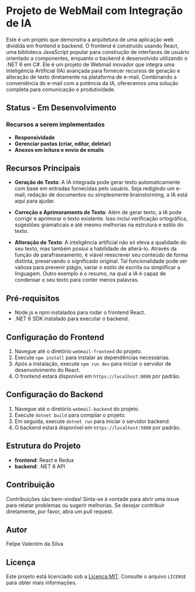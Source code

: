 # Projeto de WebMail com Integração de IA

Este é um projeto que demonstra a arquitetura de uma aplicação web dividida em frontend e backend. O frontend é construído usando React, uma biblioteca JavaScript popular para construção de interfaces de usuário orientado a componentes, enquanto o backend é desenvolvido utilizando o .NET 6 em C#. Ele é um projeto de Webmail inovador que integra uma Inteligência Artificial (IA) avançada para fornecer recursos de geração e alteração de texto diretamente na plataforma de e-mail. Combinando a conveniência do e-mail com a potência da IA, oferecemos uma solução completa para comunicação e produtividade.

## Status - Em Desenvolvimento

### Recursos a serem implementados

- **Responsividade**
- **Gerenciar pastas (criar, editar, deletar)**
- **Anexos em leitura e envio de emails**

## Recursos Principais

- **Geração de Texto**: A IA integrada pode gerar texto automaticamente com base em entradas fornecidas pelo usuário. Seja redigindo um e-mail, redação de documentos ou simplesmente brainstorming, a IA está aqui para ajudar.

- **Correção e Aprimoramento de Texto**: Além de gerar texto, a IA pode corrigir e aprimorar o texto existente. Isso inclui verificação ortográfica, sugestões gramaticais e até mesmo melhorias na estrutura e estilo do texto.

- **Alteração de Texto**: A inteligência artificial não só eleva a qualidade do seu texto, mas também possui a habilidade de alterá-lo. Através da função de parafraseamento, é viável reescrever seu conteúdo de forma distinta, preservando o significado original. Tal funcionalidade pode ser valiosa para prevenir plágio, variar o estilo de escrita ou simplificar a linguagem. Outro exemplo é o resumo, na qual a IA é capaz de condensar o seu texto para conter menos palavras.

## Pré-requisitos

- Node.js e npm instalados para rodar o frontend React.
- .NET 6 SDK instalado para executar o backend.

## Configuração do Frontend

1. Navegue até o diretório `webmail-frontend` do projeto.
2. Execute `npm install` para instalar as dependências necessárias.
3. Após a instalação, execute `npm run dev` para iniciar o servidor de desenvolvimento do React.
4. O frontend estará disponível em `https://localhost:8080` por padrão.

## Configuração do Backend

1. Navegue até o diretório `webmail-backend` do projeto.
2. Execute `dotnet build` para compilar o projeto.
3. Em seguida, execute `dotnet run` para iniciar o servidor backend.
4. O backend estará disponível em `https://localhost:5000` por padrão.

## Estrutura do Projeto

- **frontend**: React e Redux
- **backend**: .NET 6 API

## Contribuição

Contribuições são bem-vindas! Sinta-se à vontade para abrir uma issue para relatar problemas ou sugerir melhorias. Se desejar contribuir diretamente, por favor, abra um pull request.

## Autor

Felipe Valentim da Silva

## Licença

Este projeto está licenciado sob a [Licença MIT](https://opensource.org/licenses/MIT). Consulte o arquivo `LICENSE` para obter mais informações.

